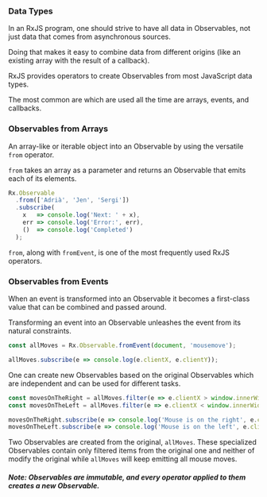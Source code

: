 ### Data Types

In an RxJS program, one should strive to have all data in Observables, not just data that comes from asynchronous sources. 

Doing that makes it easy to combine data from different origins (like an existing array with the result of a callback).

RxJS provides operators to create Observables from most JavaScript data types. 

The most common are which are used all the time are arrays, events, and callbacks.

### Observables from Arrays

An array-like or iterable object into an Observable by using the versatile `from` operator.

`from` takes an array as a parameter and returns an Observable that emits each of its elements.

```javascript
Rx.Observable
  .from(['Adrià', 'Jen', 'Sergi']) 
  .subscribe(
    x   => console.log('Next: ' + x), 
    err => console.log('Error:', err),
    ()  => console.log('Completed')
  );
```

`from`, along with `fromEvent`, is one of the most frequently used RxJS operators.

### Observables from Events

When an event is transformed into an Observable it becomes a first-class value that can be combined and passed around.

Transforming an event into an Observable unleashes the event from its natural constraints.

```javascript
const allMoves = Rx.Observable.fromEvent(document, 'mousemove'); 

allMoves.subscribe(e => console.log(e.clientX, e.clientY));
```

One can create new Observables based on the original Observables which are independent and can be used for different tasks.

```javascript
const movesOnTheRight = allMoves.filter(e => e.clientX > window.innerWidth / 2);
const movesOnTheLeft = allMoves.filter(e => e.clientX < window.innerWidth / 2);

movesOnTheRight.subscribe(e => console.log('Mouse is on the right', e.clientX));
movesOnTheLeft.subscribe(e => console.log('Mouse is on the left', e.clientX));
```

Two Observables are created from the original, `allMoves`. These specialized Observables contain only filtered items from the original one and neither of modify the original while `allMoves` will keep emitting all mouse moves.

##### Note: Observables are immutable, and every operator applied to them creates a new Observable.


